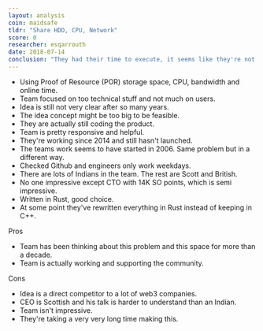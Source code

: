 ```yaml
---
layout: analysis
coin: maidsafe
tldr: "Share HDD, CPU, Network"
score: 0
researcher: esqarrouth
date: 2018-07-14
conclusion: "They had their time to execute, it seems like they're not going anywhere."
---
```


- Using Proof of Resource (POR) storage space, CPU, bandwidth and online time.
- Team focused on too technical stuff and not much on users.
- Idea is still not very clear after so many years.
- The idea concept might be too big to be feasible.
- They are actually still coding the product. 
- Team is pretty responsive and helpful.
- They're working since 2014 and still hasn't launched.
- The teams work seems to have started in 2006. Same problem but in a different way.
- Checked Github and engineers only work weekdays.
- There are lots of Indians in the team. The rest are Scott and British.
- No one impressive except CTO with 14K SO points, which is semi impressive.
- Written in Rust, good choice.
- At some point they've rewritten everything in Rust instead of keeping in C++.

Pros

- Team has been thinking about this problem and this space for more than a decade. 
- Team is actually working and supporting the community. 

Cons

- Idea is a direct competitor to a lot of web3 companies.
- CEO is Scottish and his talk is harder to understand than an Indian.
- Team isn't impressive. 
- They're taking a very very long time making this. 